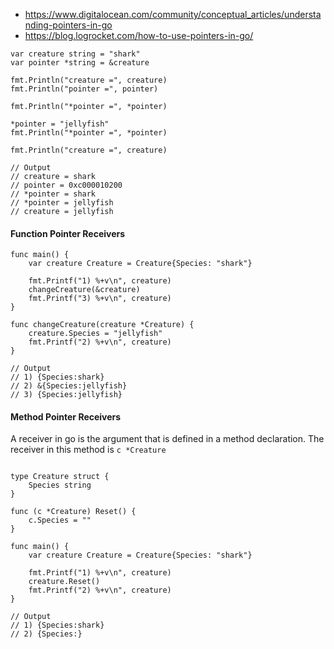 
- https://www.digitalocean.com/community/conceptual_articles/understanding-pointers-in-go
- https://blog.logrocket.com/how-to-use-pointers-in-go/


```golang
var creature string = "shark"
var pointer *string = &creature

fmt.Println("creature =", creature)
fmt.Println("pointer =", pointer)

fmt.Println("*pointer =", *pointer)

*pointer = "jellyfish"
fmt.Println("*pointer =", *pointer)

fmt.Println("creature =", creature)

// Output
// creature = shark
// pointer = 0xc000010200
// *pointer = shark
// *pointer = jellyfish
// creature = jellyfish
```

#### Function Pointer Receivers

```golang
func main() {
	var creature Creature = Creature{Species: "shark"}

	fmt.Printf("1) %+v\n", creature)
	changeCreature(&creature)
	fmt.Printf("3) %+v\n", creature)
}

func changeCreature(creature *Creature) {
	creature.Species = "jellyfish"
	fmt.Printf("2) %+v\n", creature)
}

// Output
// 1) {Species:shark}
// 2) &{Species:jellyfish}
// 3) {Species:jellyfish}

```

#### Method Pointer Receivers

A receiver in go is the argument that is defined in a method declaration. The receiver in this method is `c *Creature`

```golang

type Creature struct {
	Species string
}

func (c *Creature) Reset() {
	c.Species = ""
}

func main() {
	var creature Creature = Creature{Species: "shark"}

	fmt.Printf("1) %+v\n", creature)
	creature.Reset()
	fmt.Printf("2) %+v\n", creature)
}

// Output
// 1) {Species:shark}
// 2) {Species:}
```
